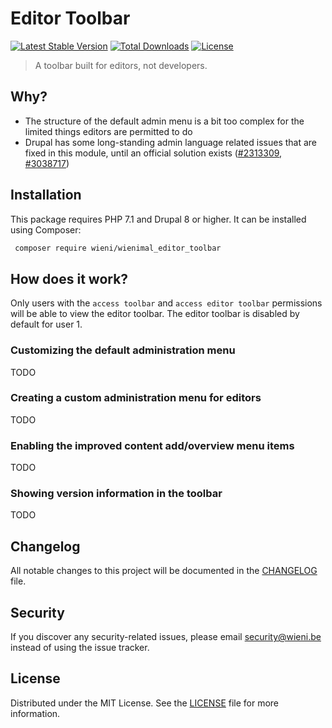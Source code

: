 Editor Toolbar
======================

[![Latest Stable Version](https://poser.pugx.org/wieni/wienimal_editor_toolbar/v/stable)](https://packagist.org/packages/wieni/wienimal)
[![Total Downloads](https://poser.pugx.org/wieni/wienimal_editor_toolbar/downloads)](https://packagist.org/packages/wieni/wienimal)
[![License](https://poser.pugx.org/wieni/wienimal_editor_toolbar/license)](https://packagist.org/packages/wieni/wienimal)

> A toolbar built for editors, not developers.

## Why?
- The structure of the default admin menu is a bit too complex for the limited things editors are permitted to do
- Drupal has some long-standing admin language related issues that are fixed in this module, until an official solution 
exists ([#2313309](https://www.drupal.org/project/drupal/issues/2313309), 
[#3038717](https://www.drupal.org/project/drupal/issues/3038717))  

## Installation

This package requires PHP 7.1 and Drupal 8 or higher. It can be
installed using Composer:

```bash
 composer require wieni/wienimal_editor_toolbar
```

## How does it work?
Only users with the `access toolbar` and `access editor toolbar` permissions will be able to view the 
 editor toolbar. The editor toolbar is disabled by default for user 1.

### Customizing the default administration menu
TODO

### Creating a custom administration menu for editors
TODO

### Enabling the improved content add/overview menu items
TODO

### Showing version information in the toolbar
TODO

## Changelog
All notable changes to this project will be documented in the
[CHANGELOG](CHANGELOG.md) file.

## Security
If you discover any security-related issues, please email
[security@wieni.be](mailto:security@wieni.be) instead of using the issue
tracker.

## License
Distributed under the MIT License. See the [LICENSE](LICENSE) file
for more information.
